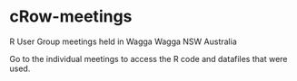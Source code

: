 # cRow-meetings
R User Group meetings held in Wagga Wagga NSW Australia

Go to the individual meetings to access the R code and datafiles that were used.
